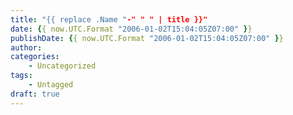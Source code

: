 ```yaml
---
title: "{{ replace .Name "-" " " | title }}"
date: {{ now.UTC.Format "2006-01-02T15:04:05Z07:00" }}
publishDate: {{ now.UTC.Format "2006-01-02T15:04:05Z07:00" }}
author:
categories:
    - Uncategorized
tags:
    - Untagged
draft: true
---
```

